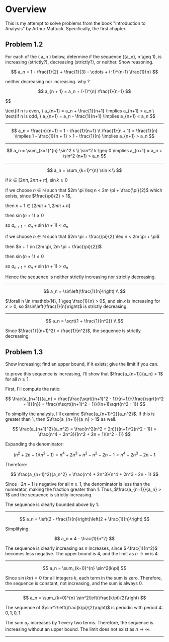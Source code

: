 # Overview

This is my attempt to solve problems from the book "Introduction to Analysis" by Arthur Mattuck. Specifically, the first chapter.



## Problem 1.2

For each of the \( a_n \) below, determine if the sequence \(\{a_n\}, n \geq 1\), is increasing (strictly?), decreasing (strictly?), or neither. Show reasoning.


$$
a_n = 1 - \frac{1}{2} + \frac{1}{3} - \cdots + (-1)^{n-1} \frac{1}{n}
$$

neither decreasing nor increasing. why ?

$$
a_{n + 1} = a_n + (-1)^{n} \frac{1}{n+1} 
$$ 

$$

\text{if n is even, } a_{n+1} = a_n + \frac{1}{n+1}  \implies a_{n+1} > a_n \\
\text{if n is odd, } a_{n+1} = a_n - \frac{1}{n+1} \implies a_{n+1} < a_n
$$

----------------------------------------- 

$$
a_n = \frac{n}{n+1} = 1 - \frac{1}{n+1} \\
\frac{1}{n + 1} < \frac{1}{n} \implies 1 - \frac{1}{n + 1} > 1 - \frac{1}{n} \implies a_{n+1} > a_n
$$

----------------------------------------- 

$$
a_n = \sum_{k=1}^{n} \sin^2 k \\
\sin^2 k \geq 0 \implies a_{n+1} = a_n + \sin^2 (n+1) > a_n
$$

----------------------------------------- 


$$
a_n = \sum_{k=1}^{n} \sin k \\
$$

if $k \in [2n \pi, 2n \pi + \pi]$, $\sin k \geq 0$ 

if we choose $n \in \mathbb{N}$ such that $2m \pi \leq n < 2m \pi + \frac{\pi}{2}$ which exists, since $\frac{\pi}{2} > 1$, 

then $n + 1 \in [2m \pi + 1, 2m \pi + \pi]$

then $\sin (n+1) \geq 0$

so $a_{n+1} = a_n + \sin (n+1) < a_n$

if we choose $n \in \mathbb{N}$ such that $2m \pi + \frac{\pi}{2} \leq n < 2m \pi + \pi$

then $n + 1 \in [2m \pi, 2m \pi + \frac{\pi}{2}]$

then $\sin (n+1) \leq 0$

so $a_{n+1} = a_n + \sin (n+1) > a_n$


Hence the sequence is neither strictly increasing nor strictly decreasing.

----------------------------------------- 

$$
a_n = \sin\left(\frac{1}{n}\right) \\
$$

$\forall n \in \mathbb{N}, 1 \geq \frac{1}{n} > 0$, and $\sin x$ is increasing for $x > 0$, so $\sin\left(\frac{1}{n}\right)$ is strictly decreasing.

----------------------------------------- 

$$
a_n = \sqrt{1 + \frac{1}{n^2}} \\
$$


Since $\frac{1}{(n+1)^2} < \frac{1}{n^2}$, the sequence is strictly decreasing.


## Problem 1.3

Show increasing; find an upper bound, if it exists; give the limit if you can.


to prove this sequence is increasing, I'll show that $\frac{a_{n+1}}{a_n} > 1$ for all $n \geq 1$.

First, I'll compute the ratio:

$$
\frac{a_{n+1}}{a_n} = \frac{\frac{\sqrt{(n+1)^2 - 1}}{n+1}}{\frac{\sqrt{n^2 - 1}}{n}} = \frac{n\sqrt{(n+1)^2 - 1}}{(n+1)\sqrt{n^2 - 1}}
$$

To simplify the analysis, I'll examine $\frac{a_{n+1}^2}{a_n^2}$. If this is greater than 1, then $\frac{a_{n+1}}{a_n} > 1$ as well.

$$
\frac{a_{n+1}^2}{a_n^2} = \frac{n^2(n^2 + 2n)}{(n+1)^2(n^2 - 1)} = \frac{n^4 + 2n^3}{(n^2 + 2n + 1)(n^2 - 1)}
$$

Expanding the denominator:

$$
(n^2 + 2n + 1)(n^2 - 1) = n^4 + 2n^3 + n^2 - n^2 - 2n - 1 = n^4 + 2n^3 - 2n - 1
$$

Therefore:

$$
\frac{a_{n+1}^2}{a_n^2} = \frac{n^4 + 2n^3}{n^4 + 2n^3 - 2n - 1}
$$

Since $-2n - 1$ is negative for all $n \geq 1$, the denominator is less than the numerator, making the fraction greater than 1. Thus, $\frac{a_{n+1}}{a_n} > 1$ and the sequence is strictly increasing.

The sequence is clearly bounded above by 1.

-----------------------------------------   

$$ a_n = \left(2 - \frac{1}{n}\right)\left(2 + \frac{1}{n}\right) $$

Simplifying:

$$
a_n = 4 - \frac{1}{n^2}
$$

The sequence is clearly increasing as $n$ increases, since $-\frac{1}{n^2}$ becomes less negative. The upper bound is 4, and the limit as $n \to \infty$ is 4.

-----------------------------------------   

$$ a_n = \sum_{k=0}^{n} \sin^2(k\pi) $$

Since $\sin(k\pi) = 0$ for all integers $k$, each term in the sum is zero. Therefore, the sequence is constant, not increasing, and the sum is always 0.

-----------------------------------------   

$$ a_n = \sum_{k=0}^{n} \sin^2\left(\frac{k\pi}{2}\right) $$

The sequence of $\sin^2\left(\frac{k\pi}{2}\right)$ is periodic with period 4: $0, 1, 0, 1$.

The sum $a_n$ increases by 1 every two terms. Therefore, the sequence is increasing without an upper bound. The limit does not exist as $n \to \infty$.

-----------------------------------------   















